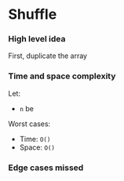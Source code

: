 # Shuffle

### High level idea

First, duplicate the array

### Time and space complexity

Let: <br>

- `n` be <br>

Worst cases: <br>

- Time: `O()` <br>
- Space: `O()`

### Edge cases missed

